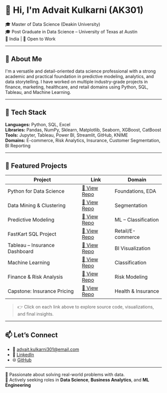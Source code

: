 # 👋 Hi, I'm Advait Kulkarni (AK301)

🎓 Master of Data Science (Deakin University)  
🎓 Post Graduate in Data Science – University of Texas at Austin  
📍 India | 💼 Open to Work

---

## 🚀 About Me

I'm a versatile and detail-oriented data science professional with a strong academic and practical foundation in predictive modeling, analytics, and data storytelling. I have worked on multiple industry-grade projects in finance, marketing, healthcare, and retail domains using Python, SQL, Tableau, and Machine Learning.

---

## 🧠 Tech Stack

**Languages:** Python, SQL, Excel  
**Libraries:** Pandas, NumPy, Sklearn, Matplotlib, Seaborn, XGBoost, CatBoost  
**Tools:** Jupyter, Tableau, Power BI, Streamlit, GitHub, KNIME  
**Domains:** E-commerce, Risk Analytics, Insurance, Customer Segmentation, BI Reporting

---

## 📂 Featured Projects

| Project | Link | Domain |
|--------|------|--------|
| Python for Data Science | [🔗 View Repo](https://github.com/AK301/Python-for-Data-Science) | Foundations, EDA |
| Data Mining & Clustering | [🔗 View Repo](https://github.com/AK301/Data-Mining-Clustering) | Segmentation |
| Predictive Modeling | [🔗 View Repo](https://github.com/AK301/Predictive-Modeling) | ML – Classification |
| FastKart SQL Project | [🔗 View Repo](https://github.com/AK301/FastKart-SQL) | Retail/E-commerce |
| Tableau – Insurance Dashboard | [🔗 View Repo](https://github.com/AK301/Tableau-Insurance) | BI Visualization |
| Machine Learning | [🔗 View Repo](https://github.com/AK301/Machine-Learning-Project) | Classification |
| Finance & Risk Analysis | [🔗 View Repo](https://github.com/AK301/Finance-Risk-Analysis) | Risk Modeling |
| Capstone: Insurance Pricing | [🔗 View Repo](https://github.com/AK301/Capstone-Insurance-Cost) | Health & Insurance |

> 👉 Click on each link above to explore source code, visualizations, and final insights.

---

## 📫 Let’s Connect

- 📧 [advait.kulkarni301@email.com](mailto:advait.kulkarni301@email.com)
- 🔗 [LinkedIn]([(https://www.linkedin.com/in/advait-kulkarni301/)])
- 🌐 [GitHub](https://github.com/AK301)

---

🌟 Passionate about solving real-world problems with data.  
👀 Actively seeking roles in **Data Science**, **Business Analytics**, and **ML Engineering**

